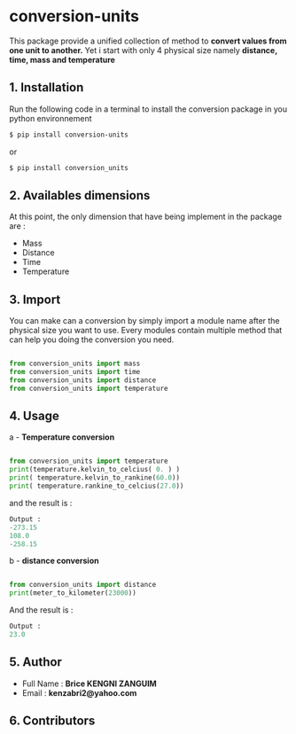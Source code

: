 # conversion-units
This package provide a unified collection of method to **convert values from one unit to another.** 
Yet i start with only 4 physical size namely <strong> distance, time, mass and temperature </strong>

## 1. Installation

Run the following code in a terminal to install the conversion package in you python environnement

```bash
$ pip install conversion-units
```
or
```bash
$ pip install conversion_units
```

## 2. Availables dimensions

At this point, the only dimension that have being implement in the package are : 
<ul>
    <li> Mass   </li>
    <li> Distance   </li>
    <li> Time   </li>
    <li> Temperature   </li>
</ul>

## 3. Import

You can make can a conversion by simply import a module name after the physical size you want to use. Every modules contain multiple method that can help you doing the conversion you need.
```python

from conversion_units import mass
from conversion_units import time
from conversion_units import distance
from conversion_units import temperature

```

## 4. Usage

a - <strong> Temperature conversion </strong>
```python

from conversion_units import temperature
print(temperature.kelvin_to_celcius( 0. ) )
print( temperature.kelvin_to_rankine(60.0))
print( temperature.rankine_to_celcius(27.0))
```

and the result is :

```python
Output : 
-273.15
108.0
-258.15
```
b - <strong> distance conversion </strong>

```python

from conversion_units import distance
print(meter_to_kilometer(23000))

```

And the result is : 

```python
Output : 
23.0
```
## 5. Author

<ul>
    <li> Full Name : <strong> Brice KENGNI ZANGUIM </strong>  </li>
    <li> Email : <strong> kenzabri2@yahoo.com </strong>   </li>
</ul>

## 6. Contributors


